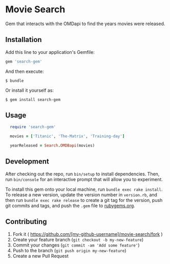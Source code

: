 # Movie Search

Gem that interacts with the OMDapi to find the years movies were released.

## Installation

Add this line to your application's Gemfile:

```ruby
gem 'search-gem'
```

And then execute:

    $ bundle

Or install it yourself as:

    $ gem install search-gem

## Usage

```ruby
  require 'search-gem'

  movies = ['Titanic', 'The-Matrix', 'Training-day']

  yearReleased = Search.OMDBapi(movies)
```


## Development

After checking out the repo, run `bin/setup` to install dependencies. Then, run `bin/console` for an interactive prompt that will allow you to experiment.

To install this gem onto your local machine, run `bundle exec rake install`. To release a new version, update the version number in `version.rb`, and then run `bundle exec rake release` to create a git tag for the version, push git commits and tags, and push the `.gem` file to [rubygems.org](https://rubygems.org).

## Contributing

1. Fork it ( https://github.com/[my-github-username]/movie-search/fork )
2. Create your feature branch (`git checkout -b my-new-feature`)
3. Commit your changes (`git commit -am 'Add some feature'`)
4. Push to the branch (`git push origin my-new-feature`)
5. Create a new Pull Request
